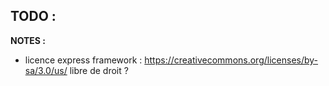 **TODO :**
  -

**NOTES :**
  - licence express framework : https://creativecommons.org/licenses/by-sa/3.0/us/ libre de droit ?
